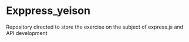 # Exppress_yeison
Repository directed to store the exercise on the subject of express.js and API development
